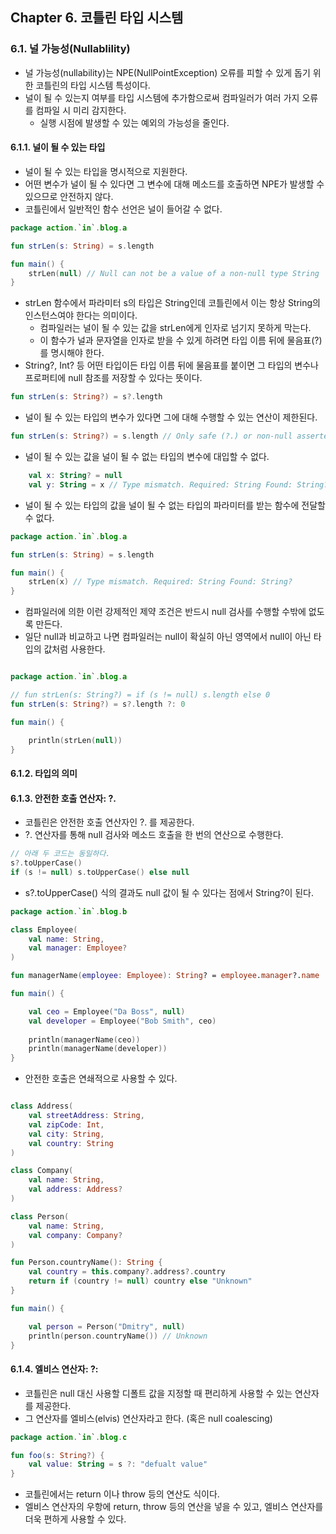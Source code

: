 
## Chapter 6. 코틀린 타입 시스템

### 6.1. 널 가능성(Nullablility)

* 널 가능성(nullability)는 NPE(NullPointException) 오류를 피할 수 있게 돕기 위한 코틀린의 타입 시스템 특성이다.
* 널이 될 수 있는지 여부를 타입 시스템에 추가함으로써 컴파일러가 여러 가지 오류를 컴파일 시 미리 감지한다.
    * 실행 시점에 발생할 수 있는 예외의 가능성을 줄인다.

#### 6.1.1. 널이 될 수 있는 타입

* 널이 될 수 있는 타입을 명시적으로 지원한다.
* 어떤 변수가 널이 될 수 있다면 그 변수에 대해 메소드를 호출하면 NPE가 발생할 수 있으므로 안전하지 않다.
* 코틀린에서 일반적인 함수 선언은 널이 들어갈 수 없다.

```kotlin
package action.`in`.blog.a

fun strLen(s: String) = s.length

fun main() {
    strLen(null) // Null can not be a value of a non-null type String
}
```

* strLen 함수에서 파라미터 s의 타입은 String인데 코틀린에서 이는 항상 String의 인스턴스여야 한다는 의미이다. 
    * 컴파일러는 널이 될 수 있는 값을 strLen에게 인자로 넘기지 못하게 막는다.
    * 이 함수가 널과 문자열을 인자로 받을 수 있게 하려면 타입 이름 뒤에 물음표(?)를 명시해야 한다.
* String?, Int? 등 어떤 타입이든 타입 이름 뒤에 물음표를 붙이면 그 타입의 변수나 프로퍼티에 null 참조를 저장할 수 있다는 뜻이다.

```kotlin
fun strLen(s: String?) = s?.length
```

* 널이 될 수 있는 타입의 변수가 있다면 그에 대해 수행할 수 있는 연산이 제한된다.

```kotlin
fun strLen(s: String?) = s.length // Only safe (?.) or non-null asserted (!!.) calls are allowed on a nullable receiver of type String?
```

* 널이 될 수 있는 값을 널이 될 수 없는 타입의 변수에 대입할 수 없다.

```kotlin
    val x: String? = null
    val y: String = x // Type mismatch. Required: String Found: String?
```

* 널이 될 수 있는 타입의 값을 널이 될 수 없는 타입의 파라미터를 받는 함수에 전달할 수 없다.

```kotlin
package action.`in`.blog.a

fun strLen(s: String) = s.length

fun main() {
    strLen(x) // Type mismatch. Required: String Found: String?
}
```

* 컴파일러에 의한 이런 강제적인 제약 조건은 반드시 null 검사를 수행할 수밖에 없도록 만든다.
* 일단 null과 비교하고 나면 컴파일러는 null이 확실히 아닌 영역에서 null이 아닌 타입의 값처럼 사용한다.

```kotlin

package action.`in`.blog.a

// fun strLen(s: String?) = if (s != null) s.length else 0
fun strLen(s: String?) = s?.length ?: 0

fun main() {

    println(strLen(null))
}
```

#### 6.1.2. 타입의 의미

#### 6.1.3. 안전한 호출 연산자: ?.

* 코틀린은 안전한 호출 연산자인 ?. 를 제공한다.
* ?. 연산자를 통해 null 검사와 메소드 호출을 한 번의 연산으로 수행한다.

```kotlin
// 아래 두 코드는 동일하다.
s?.toUpperCase()
if (s != null) s.toUpperCase() else null 
```

* s?.toUpperCase() 식의 결과도 null 값이 될 수 있다는 점에서 String?이 된다.

```kotlin
package action.`in`.blog.b

class Employee(
    val name: String,
    val manager: Employee?
)

fun managerName(employee: Employee): String? = employee.manager?.name

fun main() {

    val ceo = Employee("Da Boss", null)
    val developer = Employee("Bob Smith", ceo)
    
    println(managerName(ceo))
    println(managerName(developer))
}
```

* 안전한 호출은 연쇄적으로 사용할 수 있다.

```kotlin

class Address(
    val streetAddress: String,
    val zipCode: Int,
    val city: String,
    val country: String
)

class Company(
    val name: String,
    val address: Address?
)

class Person(
    val name: String,
    val company: Company?
)

fun Person.countryName(): String {
    val country = this.company?.address?.country
    return if (country != null) country else "Unknown"
}

fun main() {

    val person = Person("Dmitry", null)
    println(person.countryName()) // Unknown
}
```

#### 6.1.4. 엘비스 연산자: ?:

* 코틀린은 null 대신 사용할 디폴트 값을 지정할 때 편리하게 사용할 수 있는 연산자를 제공한다.
* 그 연산자를 엘비스(elvis) 연산자라고 한다. (혹은 null coalescing)

```kotlin
package action.`in`.blog.c

fun foo(s: String?) {
    val value: String = s ?: "defualt value"
}
```

* 코틀린에서는 return 이나 throw 등의 연산도 식이다.
* 엘비스 연산자의 우항에 return, throw 등의 연산을 넣을 수 있고, 엘비스 연산자를 더욱 편하게 사용할 수 있다.